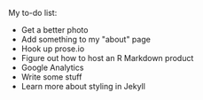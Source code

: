 My to-do list:

- Get a better photo
- Add something to my "about" page
- Hook up prose.io
- Figure out how to host an R Markdown product
- Google Analytics
- Write some stuff
- Learn more about styling in Jekyll
